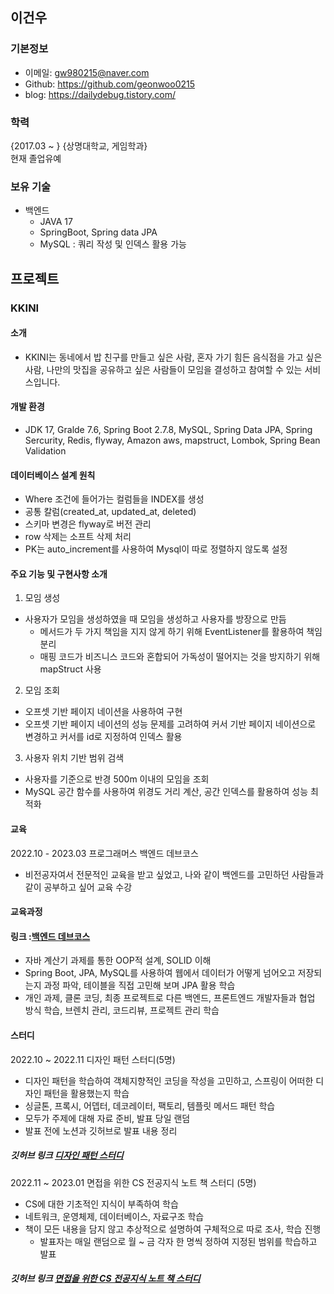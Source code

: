 ## 이건우

### 기본정보
- 이메일: gw980215@naver.com
- Github: https://github.com/geonwoo0215
- blog: https://dailydebug.tistory.com/


### 학력
{2017.03 ~ } {상명대학교, 게임학과}   
현재 졸업유예

### 보유 기술
- 백엔드
  - JAVA 17
  - SpringBoot, Spring data JPA
  - MySQL : 쿼리 작성 및 인덱스 활용 가능

## 프로젝트

### KKINI

#### 소개
- KKINI는 동네에서 밥 친구를 만들고 싶은 사람, 혼자 가기 힘든 음식점을 가고 싶은 사람, 나만의 맛집을 공유하고 싶은 사람들이 모임을 결성하고 참여할 수 있는 서비스입니다.

#### 개발 환경
- JDK 17, Gralde 7.6, Spring Boot 2.7.8, MySQL, Spring Data JPA, Spring Sercurity, Redis, flyway, Amazon aws, mapstruct, Lombok, Spring Bean Validation

#### 데이터베이스 설계 원칙
- Where 조건에 들어가는 컬럼들을 INDEX를 생성
- 공통 칼럼(created_at, updated_at, deleted)
- 스키마 변경은 flyway로 버전 관리
- row 삭제는 소프트 삭제 처리
- PK는 auto_increment를 사용하여 Mysql이 따로 정렬하지 않도록 설정


#### 주요 기능 및 구현사항 소개

1) 모임 생성
- 사용자가 모임을 생성하였을 때 모임을 생성하고 사용자를 방장으로 만듬
  - 메서드가 두 가지 책임을 지지 않게 하기 위해 EventListener를 활용하여 책임 분리
  - 매핑 코드가 비즈니스 코드와 혼합되어 가독성이 떨어지는 것을 방지하기 위해 mapStruct 사용

2) 모임 조회
- 오프셋 기반 페이지 네이션을 사용하여 구현
- 오프셋 기반 페이지 네이션의 성능 문제를 고려하여 커서 기반 페이지 네이션으로 변경하고 커서를 id로 지정하여 인덱스 활용

3) 사용자 위치 기반 범위 검색
- 사용자를 기준으로 반경 500m 이내의 모임을 조회
- MySQL 공간 함수를 사용하여 위경도 거리 계산, 공간 인덱스를 활용하여 성능 최적화

#### 교육

2022.10 - 2023.03 프로그래머스 백엔드 데브코스
- 비전공자여서 전문적인 교육을 받고 싶었고, 나와 같이 백엔드를 고민하던 사람들과 같이 공부하고 싶어 교육 수강

#### 교육과정

#### 링크 :[백엔드 데브코스](https://school.programmers.co.kr/learn/courses/16622/16622-4%EA%B8%B0-k-digital-training-%ED%81%B4%EB%9D%BC%EC%9A%B0%EB%93%9C-%EA%B8%B0%EB%B0%98-%EB%B0%B1%EC%97%94%EB%93%9C-%EC%97%94%EC%A7%80%EB%8B%88%EC%96%B4%EB%A7%81)
- 자바 계산기 과제를 통한 OOP적 설계, SOLID 이해
- Spring Boot, JPA, MySQL를 사용하여 웹에서 데이터가 어떻게 넘어오고 저장되는지 과정 파악, 테이블을 직접 고민해 보며 JPA 활용 학습
- 개인 과제, 클론 코딩, 최종 프로젝트로 다른 백엔드, 프론트엔드 개발자들과 협업 방식 학습, 브렌치 관리, 코드리뷰, 프로젝트 관리 학습

#### 스터디

2022.10 ~ 2022.11 디자인 패턴 스터디(5명)
- 디자인 패턴을 학습하여 객체지향적인 코딩을 작성을 고민하고, 스프링이 어떠한 디자인 패턴을 활용했는지 학습
- 싱글톤, 프록시, 어뎁터, 데코레이터, 팩토리, 템플릿 메서드 패턴 학습
- 모두가 주제에 대해 자료 준비, 발표 당일 랜덤
- 발표 전에 노션과 깃허브로 발표 내용 정리 
  
##### 깃허브 링크 [디자인 패턴 스터디](https://github.com/Pre-FTeam/design-pattern)

2022.11 ~ 2023.01 면접을 위한 CS 전공지식 노트 책 스터디 (5명)
- CS에 대한 기초적인 지식이 부족하여 학습
- 네트워크, 운영체제, 데이터베이스, 자료구조 학습
- 책이 모든 내용을 담지 않고 추상적으로 설명하여 구체적으로 따로 조사, 학습 진행
  - 발표자는 매일 랜덤으로 월 ~ 금 각자 한 명씩 정하여 지정된 범위를 학습하고 발표
  
##### 깃허브 링크 [면접을 위한 CS 전공지식 노트 책 스터디](https://github.com/prgrms-web-devcourse/Team-BlackDog-CS-Book-Study) 
